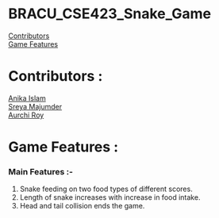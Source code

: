 # BRACU_CSE423_Snake_Game

[Contributors](#Contributors) <br/>
[Game Features](#Game-Features)

# Contributors : 

[Anika Islam](https://github.com/anikabytes) <br/>
[Sreya Majumder](https://github.com/sreya-majumder) <br/>
[Aurchi Roy]()

# Game Features : 

### Main Features :-
1. Snake feeding on two food types of different scores. <br/>
2. Length of snake increases with increase in food intake. <br/>
3. Head and tail collision ends the game. <br/> 

